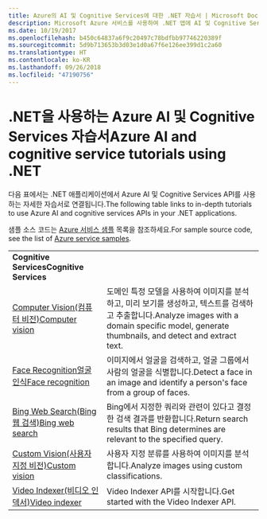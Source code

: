 ```yaml
---
title: Azure의 AI 및 Cognitive Services에 대한 .NET 자습서 | Microsoft Docs
description: Microsoft Azure 서비스를 사용하여 .NET 앱에 AI 및 Cognitive Services를 추가합니다.
ms.date: 10/19/2017
ms.openlocfilehash: b450c64837a6f9c20497c78bdfbb97746220389f
ms.sourcegitcommit: 5d9b713653b3d03e1d0a67f6e126ee399d1c2a60
ms.translationtype: HT
ms.contentlocale: ko-KR
ms.lasthandoff: 09/26/2018
ms.locfileid: "47190756"
---
```

# <a name="azure-ai-and-cognitive-service-tutorials-using-net"></a><span data-ttu-id="46cd3-103">.NET을 사용하는 Azure AI 및 Cognitive Services 자습서</span><span class="sxs-lookup"><span data-stu-id="46cd3-103">Azure AI and cognitive service tutorials using .NET</span></span>

<span data-ttu-id="46cd3-104">다음 표에서는 .NET 애플리케이션에서 Azure AI 및 Cognitive Services API를 사용하는 자세한 자습서로 연결됩니다.</span><span class="sxs-lookup"><span data-stu-id="46cd3-104">The following table links to in-depth tutorials to use Azure AI and cognitive services APIs in your .NET applications.</span></span> 

<span data-ttu-id="46cd3-105">샘플 소스 코드는 [Azure 서비스 샘플](https://azure.microsoft.com/resources/samples/?platform=dotnet) 목록을 참조하세요.</span><span class="sxs-lookup"><span data-stu-id="46cd3-105">For sample source code, see the list of [Azure service samples](https://azure.microsoft.com/resources/samples/?platform=dotnet).</span></span>

| | |
|---|---|
| <span data-ttu-id="46cd3-106">**Cognitive Services**</span><span class="sxs-lookup"><span data-stu-id="46cd3-106">**Cognitive Services**</span></span>| |
| <span data-ttu-id="46cd3-107">[Computer Vision(컴퓨터 비전)][1]</span><span class="sxs-lookup"><span data-stu-id="46cd3-107">[Computer vision][1]</span></span> | <span data-ttu-id="46cd3-108">도메인 특정 모델을 사용하여 이미지를 분석하고, 미리 보기를 생성하고, 텍스트를 검색하고 추출합니다.</span><span class="sxs-lookup"><span data-stu-id="46cd3-108">Analyze images with a domain specific model, generate thumbnails, and detect and extract text.</span></span> | 
| <span data-ttu-id="46cd3-109">[Face Recognition얼굴 인식][2]</span><span class="sxs-lookup"><span data-stu-id="46cd3-109">[Face recognition][2]</span></span> | <span data-ttu-id="46cd3-110">이미지에서 얼굴을 검색하고, 얼굴 그룹에서 사람의 얼굴을 식별합니다.</span><span class="sxs-lookup"><span data-stu-id="46cd3-110">Detect a face in an image and identify a person's face from a group of faces.</span></span> | 
| <span data-ttu-id="46cd3-111">[Bing Web Search(Bing 웹 검색)][3]</span><span class="sxs-lookup"><span data-stu-id="46cd3-111">[Bing web search][3]</span></span>| <span data-ttu-id="46cd3-112">Bing에서 지정한 쿼리와 관련이 있다고 결정한 검색 결과를 반환합니다.</span><span class="sxs-lookup"><span data-stu-id="46cd3-112">Return search results that Bing determines are relevant to the specified query.</span></span> |
| <span data-ttu-id="46cd3-113">[Custom Vision(사용자 지정 비전)][4]</span><span class="sxs-lookup"><span data-stu-id="46cd3-113">[Custom vision][4]</span></span> | <span data-ttu-id="46cd3-114">사용자 지정 분류를 사용하여 이미지를 분석합니다.</span><span class="sxs-lookup"><span data-stu-id="46cd3-114">Analyze images using custom classifications.</span></span> |
| <span data-ttu-id="46cd3-115">[Video Indexer(비디오 인덱서)][5]</span><span class="sxs-lookup"><span data-stu-id="46cd3-115">[Video indexer][5]</span></span> | <span data-ttu-id="46cd3-116">Video Indexer API를 시작합니다.</span><span class="sxs-lookup"><span data-stu-id="46cd3-116">Get started with the Video Indexer API.</span></span>|

[1]: /azure/cognitive-services/computer-vision/tutorials/csharptutorial
[2]: /azure/cognitive-services/face/tutorials/faceapiincsharptutorial
[3]: /azure/cognitive-services/bing-web-search/csharp-ranking-tutorial
[4]: /azure/cognitive-services/custom-vision-service/csharp-tutorial
[5]: /azure/cognitive-services/video-indexer/video-indexer-use-apis

